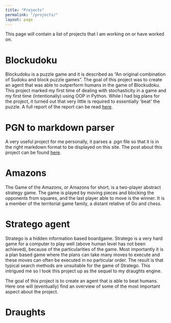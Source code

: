 ```yaml
---
title: "Projects"
permalink: "/projects/"
layout: page
---
```


This page will contain a list of projects that I am working on or have worked on.

# Blockudoku
Blockudoku is a puzzle game and it is described as “An original combination of Sudoku and block puzzle games”. The goal of this project was to create an agent that was able to outperform humans in the game of Blockudoku. This project marked my first time of dealing with stochasticity in a game and my first time (intentionally) using OOP in Python.
While I had big plans for the project, it turned out that very little is required to essentially 'beat' the puzzle. A full report of the report can be read [here](https://daannoordenbos.github.io/Blockudoku-Agent/).

# PGN to markdown parser
A very useful project for me personally, it parses a .pgn file so that it is in the right markdown format to be displayed on this site. The post about this project can be found [here](https://daannoordenbos.github.io/PGN-parser-for-markdown/).

# Amazons
The Game of the Amazons, or Amazons for short, is a two-player abstract strategy game. The game is played by moving pieces and blocking the opponents from squares, and the last player able to move is the winner. It is a member of the territorial game family, a distant relative of Go and chess.

# Stratego agent
Stratego is a hidden information based boardgame. Stratego is a very hard game for a computer to play well (above human level has not been achieved), because of the particularities of the game. Most importantly it is a plan based game where the plans can take many moves to execute and these moves can often be executed in no particular order. The result is that typical search methods are unsuitable for the game of Stratego. This intrigued  me so I took this project up as the sequel to my draughts engine.

The goal of this project is to create an agent that is able to beat humans. Here one will (eventually) find an overview of some of the most important aspect about the project.

# Draughts
